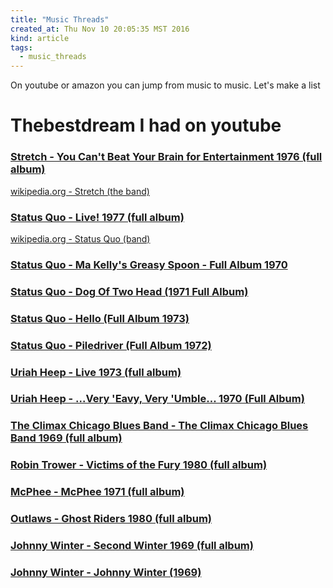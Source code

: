 ```yaml
---
title: "Music Threads"
created_at: Thu Nov 10 20:05:35 MST 2016
kind: article
tags:
  - music_threads
---
```


On youtube or amazon you can jump from music to music.
Let's make a list

# Thebestdream I had on youtube

### <a href="https://www.youtube.com/watch?v=AAqAnBEh0fE" target="_blank">Stretch - You Can't Beat Your Brain for Entertainment 1976 (full album)</a>


<a href="https://en.wikipedia.org/wiki/Stretch_%28band%29" target="_blank">wikipedia.org - Stretch (the band)</a>

### <a href="https://www.youtube.com/watch?v=gw_dOPI7bFY" target="_blank">Status Quo - Live! 1977 (full album)</a>

<a href="https://en.wikipedia.org/wiki/Status_Quo_%28band%29" target="_blank">wikipedia.org - Status Quo (band)</a>

### <a href="https://www.youtube.com/watch?v=dMgKt5dyNOo" target="_blank">Status Quo - Ma Kelly's Greasy Spoon - Full Album 1970</a>

### <a href="https://www.youtube.com/watch?v=sfylLKJfFzw" target="_blank">Status Quo - Dog Of Two Head (1971 Full Album)</a>

### <a href="https://www.youtube.com/watch?v=L-aAr-UBtaY" target="_blank">Status Quo - Hello (Full Album 1973)</a>

### <a href="https://www.youtube.com/watch?v=wYFn9NPe-6Q&index=6&list=PL4oHhkbJF5gXg1trWY60mu5_iMFXih5XZ" target="_blank">Status Quo - Piledriver (Full Album 1972)</a>

### <a href="https://www.youtube.com/watch?v=xNxRxFMEsyg" target="_blank">Uriah Heep - Live 1973 (full album)</a>

### <a href="https://www.youtube.com/watch?v=wnnj8vtJyEk" target="_blank">Uriah Heep - ...Very 'Eavy, Very 'Umble... 1970 (Full Album)</a>
 
### <a href="https://www.youtube.com/watch?v=loGhfZ-23po" target="_blank">The Climax Chicago Blues Band - The Climax Chicago Blues Band 1969 (full album)</a>

### <a href="https://www.youtube.com/watch?v=J3cuHkg4Few" target="_blank">Robin Trower - Victims of the Fury 1980 (full album)</a>

### <a href="https://www.youtube.com/watch?v=rQaATqKR2eQ" target="_blank">McPhee - McPhee 1971 (full album)</a>

### <a href="https://www.youtube.com/watch?v=Yo3NRyGOKNA" target="_blank">Outlaws - Ghost Riders 1980 (full album)</a>

### <a href="https://www.youtube.com/watch?v=epLLiiXgnmc" target="_blank">Johnny Winter - Second Winter 1969 (full album)</a>

### <a href="https://www.youtube.com/watch?v=RQdO77JQHhA" target="_blank">Johnny Winter - Johnny Winter (1969)</a>

<!--
html boilerplate
<a href="" target="_blank"></a>
<a name=""></a>
<img src="" width="400px">
<ul>
  <li></li>
</ul>
<pre>
</pre>
<pre><code>
</code></pre>
<math xmlns='http://www.w3.org/1998/Math/MathML' display='block'>
</math>
-->
